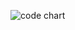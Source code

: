 

<!--
**dsevvv/dsevvv** is a ✨ _special_ ✨ repository because its `README.md` (this file) appears on your GitHub profile.

Here are some ideas to get you started:

- 🔭 I’m currently working on ...
- 🌱 I’m currently learning ...
- 👯 I’m looking to collaborate on ...
- 🤔 I’m looking for help with ...
- 💬 Ask me about ...
- 📫 How to reach me: ...
- 😄 Pronouns: ...
- ⚡ Fun fact: ...
-->

![code chart]("https://wakatime.com/share/@15bfdf2e-e208-4e79-b015-05e482834272/f78a9fbb-a482-4562-95fc-c2ca9aaae5a7.svg")
